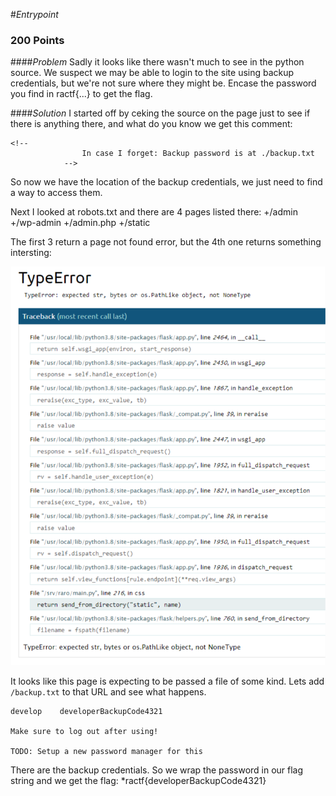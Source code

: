 #*Entrypoint*

### 200 Points

####*Problem*
Sadly it looks like there wasn't much to see in the python source. We suspect we may be able to login to the site using backup credentials, but we're not sure where they might be. Encase the password you find in ractf{...} to get the flag.

####*Solution*
I started off by ceking the source on the page just to see if there is anything there, and what do you know we get this comment:
```
<!--
                In case I forget: Backup password is at ./backup.txt
            -->
```
So now we have the location of the backup credentials, we just need to find a way to access them.

Next I looked at robots.txt and there are 4 pages listed there:
+/admin
+/wp-admin
+/admin.php
+/static

The first 3 return a page not found error, but the 4th one returns something intersting:

![/static page](files/entry-1.png "/static page")

It looks like this page is expecting to be passed a file of some kind. Lets add `/backup.txt` to that URL and see what happens.

```
develop    developerBackupCode4321

Make sure to log out after using!

TODO: Setup a new password manager for this
```

There are the backup credentials. So we wrap the password in our flag string and we get the flag: *ractf{developerBackupCode4321}

